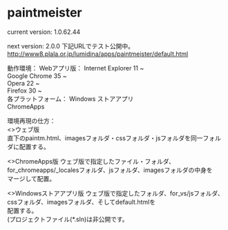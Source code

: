 paintmeister
============

current version: 
1.0.62.44

next version: 
2.0.0 
下記URLでテスト公開中。 
http://www8.plala.or.jp/lumidina/apps/paintmeister/default.html

動作環境：
Webアプリ版：
  Internet Explorer 11 ~  
  Google Chrome 35 ~  
  Opera 22 ~  
  Firefox 30 ~  
各プラットフォーム：
  Windows ストアアプリ  
  ChromeApps  
  
環境再現の仕方：  
<>ウェブ版  
直下のpaintm.html、imagesフォルダ・cssフォルダ・jsフォルダを同一フォルダに配置する。

<>ChromeApps版
ウェブ版で指定したファイル・フォルダ、for_chromeapps/_localesフォルダ、jsフォルダ、imagesフォルダの中身を  
マージして配置。  

<>Windowsストアアプリ版
ウェブ版で指定したフォルダ、for_vs/jsフォルダ、cssフォルダ、imagesフォルダ、そしてdefault.htmlを  
配置する。  
(プロジェクトファイル(*.sln)は非公開です。  
